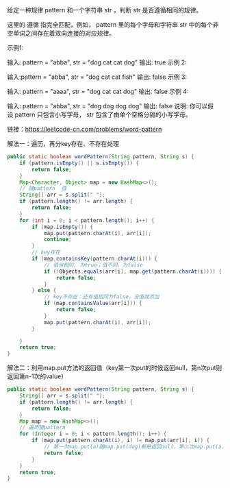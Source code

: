 给定一种规律 pattern 和一个字符串 str ，判断 str 是否遵循相同的规律。

 这里的 遵循 指完全匹配，例如， pattern 里的每个字母和字符串 str 中的每个非空单词之间存在着双向连接的对应规律。

 示例1:

 输入: pattern = "abba", str = "dog cat cat dog"
 输出: true
 示例 2:

 输入:pattern = "abba", str = "dog cat cat fish"
 输出: false
 示例 3:

 输入: pattern = "aaaa", str = "dog cat cat dog"
 输出: false
 示例 4:

 输入: pattern = "abba", str = "dog dog dog dog"
 输出: false
 说明:
 你可以假设 pattern 只包含小写字母， str 包含了由单个空格分隔的小写字母。

 链接：https://leetcode-cn.com/problems/word-pattern
 
解法一：遍历，再分key存在、不存在处理

```java
public static boolean wordPattern(String pattern, String s) {
    if (pattern.isEmpty() || s.isEmpty()) {
        return false;
    }
    Map<Character, Object> map = new HashMap<>();
    // 键pattern  值
    String[] arr = s.split(" ");
    if (pattern.length() != arr.length) {
        return false;
    }
    for (int i = 0; i < pattern.length(); i++) {
        if (map.isEmpty()) {
            map.put(pattern.charAt(i), arr[i]);
            continue;
        }
        // key存在
        if (map.containsKey(pattern.charAt(i))) {
            // 值也相同, 为true；值不同，为false
            if (!Objects.equals(arr[i], map.get(pattern.charAt(i)))) {
                return false;
            }
        } else {
            // key不存在：还有值相同为false，没值就添加
            if (map.containsValue(arr[i])) {
                return false;
            }
            map.put(pattern.charAt(i), arr[i]);
        }

    }
    return true;
}
```

解法二：利用map.put方法的返回值（key第一次put的时候返回null，第n次put则返回第n-1次的value）

```java
public static boolean wordPattern(String pattern, String s) {
    String[] arr = s.split(" ");
    if (pattern.length() != arr.length) {
        return false;
    }
    Map map = new HashMap<>();
    // 遍历键pattern
    for (Integer i = 0; i < pattern.length(); i++) {
        if (map.put(pattern.charAt(i), i) != map.put(arr[i], i)) {
            // 第一次map.put(a)跟map.put(dog)都是返回null，第二次map.put(a)跟map.put(dog)都是返回0
            return false;
        }
    }
    return true;
}
```